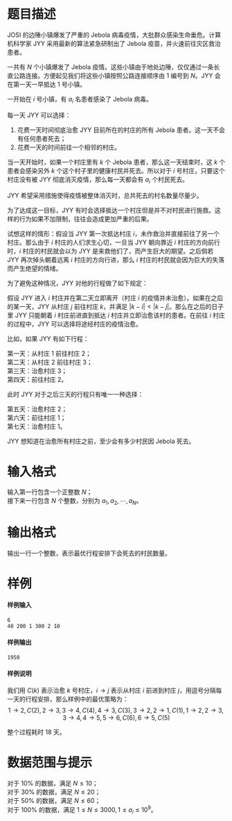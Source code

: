 
# 题目描述

JOSI 的边陲小镇爆发了严重的 Jebola 病毒疫情，大批群众感染生命垂危。计算机科学家 JYY 采用最新的算法紧急研制出了 Jebola 疫苗，并火速前往灾区救治患者。

一共有 $N$ 个小镇爆发了 Jebola 疫情。这些小镇由于地处边陲，仅仅通过一条长直公路连接。方便起见我们将这些小镇按照公路连接顺序由 $1$ 编号到 $N$。JYY 会在第一天一早抵达 $1$ 号小镇。

一开始在 $i$ 号小镇，有 $a_i$ 名患者感染了 Jebola 病毒。

每一天 JYY 可以选择：
1. 花费一天时间彻底治愈 JYY 目前所在的村庄的所有 Jebola 患者。这一天不会有任何患者死去；
2. 花费一天的时间前往一个相邻的村庄。

当一天开始时，如果一个村庄里有 $k$ 个 Jebola 患者，那么这一天结束时，这 $k$ 个患者会感染另外 $k$ 个这个村子里的健康村民并死去。所以对于 $i$ 号村庄，只要这个村庄没有被 JYY 彻底消灭疫情，那么每一天都会有 $a_i$ 个村民死去。

JYY 希望采用措施使得疫情被整体消灭时，总共死去的村名数量尽量少。

为了达成这一目标，JYY 有时会选择抵达一个村庄但是并不对村民进行施救。这样的行为如果不加限制，往往会造成更加严重的后果。

试想这样的情形：假设当 JYY 第一次抵达村庄 $i$，未作救治并直接前往了另一个村庄。那么由于 $i$ 村庄的人们求生心切，一旦当 JYY 朝向靠近 $i$ 村庄的方向前行时，$i$ 村庄的村民就会以为 JYY 是来救他们了，而产生巨大的期望。之后倘若 JYY 再次掉头朝着远离 $i$ 村庄的方向行进，那么 $i$ 村庄的村民就会因为巨大的失落而产生绝望的情绪。

为了避免这种情况，JYY 对他的行程做了如下规定：

假设 JYY 进入 $i$ 村庄并在第二天立即离开（村庄 $i$ 的疫情并未治愈）。如果在之后的某一天，JYY 从村庄 $j$ 前往村庄 $k$，并满足 $|k-i|\lt |k-j|$。那么在之后的日子里 JYY 只能朝着 $i$ 村庄前进直到抵达 $i$ 村庄并立即治愈该村的患者。在前往 $i$ 村庄的过程中，JYY 可以选择将途经村庄的疫情治愈。

比如，如果 JYY 有如下行程：

第一天：从村庄 $1$ 前往村庄 $2$；  
第二天：从村庄 $2$ 前往村庄 $3$；  
第三天：治愈村庄 $3$；  
第四天：前往村庄 $2$。

此时 JYY 对于之后三天的行程只有唯一一种选择：

第五天：治愈村庄 $2$；  
第六天：前往村庄 $1$；  
第七天：治愈村庄 $1$。

JYY 想知道在治愈所有村庄之前，至少会有多少村民因 Jebola 死去。

# 输入格式

输入第一行包含一个正整数 $N$；  
接下来一行包含 $N$ 个整数，分别为 $a_1,a_2,\cdots ,a_N$。

# 输出格式

输出一行一个整数，表示最优行程安排下会死去的村民数量。

# 样例

#### 样例输入
```plain
6
40 200 1 300 2 10
```

#### 样例输出
```plain
1950
```

#### 样例说明
我们用 $C(k)$ 表示治愈 $k$ 号村庄，$i\to j$ 表示从村庄 $i$ 前进到村庄 $j$，用逗号分隔每一天的行程安排，那么样例中的最优策略为：
$$1\to 2,C(2),2\to 3,3\to 4,C(4),4\to 3,C(3),3\to 2,2\to 1,C(1),1\to 2,2\to 3,3\to 4,4\to 5,5\to 6,C(6),6\to 5,C(5)$$

整个过程耗时 $18$ 天。

# 数据范围与提示

对于 $10\%$ 的数据，满足 $N\le 10$；  
对于 $30\%$ 的数据，满足 $N\le 20$；  
对于 $50\%$ 的数据，满足 $N\le 60$；  
对于 $100\%$ 的数据，满足 $1\le N\le 3000,1\le a_i\le 10^9$。


